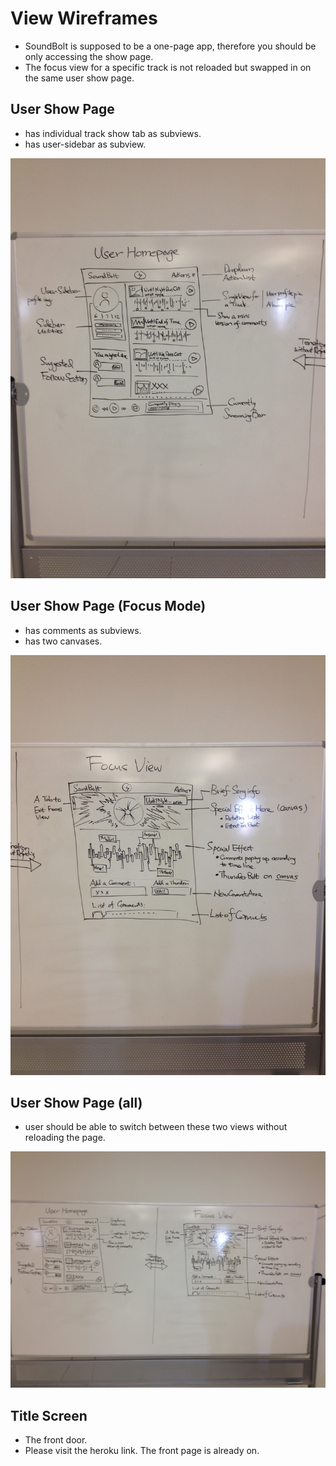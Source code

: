 # View Wireframes

+ SoundBolt is supposed to be a one-page app, therefore you should be only accessing the show page.
+ The focus view for a specific track is not reloaded but swapped in on the same user show page.

## User Show Page
+ has individual track show tab as subviews.
+ has user-sidebar as subview.

![user-show]

## User Show Page (Focus Mode)
+ has comments as subviews.
+ has two canvases.

![user-show-focus]

## User Show Page (all)
+ user should be able to switch between these two views without reloading the page.

![user-show-all]

## Title Screen
+ The front door.
+ Please visit the heroku link. The front page is already on.


[user-show]: ./wireframes/user_show.jpg
[user-show-focus]: ./wireframes/user_show_focus.jpg
[user-show-all]: ./wireframes/user_show_transition.jpg
